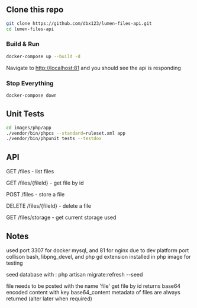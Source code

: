 ## Clone this repo

```bash
git clone https://github.com/dbx123/lumen-files-api.git
cd lumen-files-api
```

### Build & Run

```bash
docker-compose up --build -d
```

Navigate to [http://localhost:81](http://localhost:81) and you should see the api is responding


### Stop Everything

```bash
docker-compose down
```

## Unit Tests

```bash
cd images/php/app
./vendor/bin/phpcs --standard=ruleset.xml app
./vendor/bin/phpunit tests --testdox
```

## API

GET         /files          - list files

GET         /files/{fileId} - get file by id

POST        /files          - store a file

DELETE      /files/{fileId} - delete a file

GET         /files/storage  - get current storage used

## Notes

used port 3307 for docker mysql, and 81 for nginx due to dev platform port collison
bash, libpng_devel, and php gd extension installed in php image for testing

seed database with : php artisan migrate:refresh --seed

file needs to be posted with the name 'file'
get file by id returns base64 encoded content with key base64_content
metadata of files are always returned (alter later when required)

